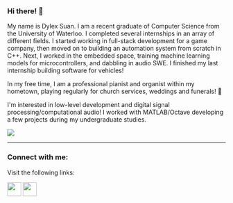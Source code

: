 ### Hi there! 👋

My name is Dylex Suan. I am a recent graduate of Computer Science from the University of Waterloo. I completed several internships in an array of different fields. I started working in full-stack development for a game company, then moved on to building an automation system from scratch in C++. Next, I worked in the embedded space, training machine learning models for microcontrollers, and dabbling in audio SWE. I finished my last internship building software for vehicles!

In my free time, I am a professional pianist and organist within my hometown, playing regularly for church services, weddings and funerals! 🎹

I'm interested in low-level development and digital signal processing/computational audio! I worked with MATLAB/Octave developing a few projects during my undergraduate studies.

![](https://komarev.com/ghpvc/?username=dylex-suan)

-----

### Connect with me:

Visit the following links:

<div>
  <a href="https://www.linkedin.com/in/dylex-suan"><img height="32" width="32" src="https://cdn.jsdelivr.net/npm/simple-icons@v6/icons/linkedin.svg" /></a>
  <a href="https://github.com/dylex-suan"><img height="32" width="32" src="https://cdn.jsdelivr.net/npm/simple-icons@v6/icons/github.svg" /></a>
</div>


